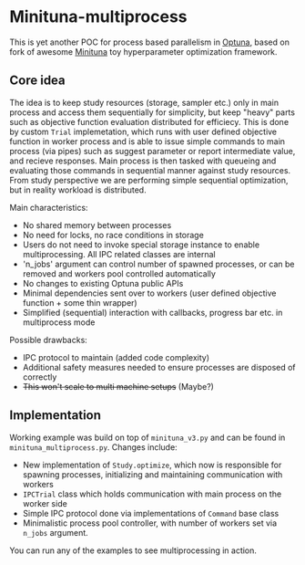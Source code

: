 # Minituna-multiprocess

This is yet another POC for process based parallelism in [Optuna](https://github.com/optuna/optuna), based on fork of awesome [Minituna](https://github.com/CyberAgentAILab/minituna) toy hyperparameter optimization framework.

## Core idea

The idea is to keep study resources (storage, sampler etc.) only in main process and access them sequentially for simplicity, but keep "heavy" parts such as objective function evaluation distributed for efficiecy. This is done by custom `Trial` implemetation, which runs with user defined objective function in worker process and is able to issue simple commands to main process (via pipes) such as suggest parameter or report intermediate value, and recieve responses. Main process is then tasked with queueing and evaluating those commands in sequential manner against study resources. From study perspective we are performing simple sequential optimization, but in reality workload is distributed.

Main characteristics:

* No shared memory between processes
* No need for locks, no race conditions in storage
* Users do not need to invoke special storage instance to enable multiprocessing. All IPC related classes are internal
* 'n_jobs' argument can control number of spawned processes, or can be removed and workers pool controlled automatically
* No changes to existing Optuna public APIs
* Minimal dependencies sent over to workers (user defined objective function + some thin wrapper)
* Simplified (sequential) interaction with callbacks, progress bar etc. in multiprocess mode

Possible drawbacks:

* IPC protocol to maintain (added code complexity)
* Additional safety measures needed to ensure processes are disposed of correctly
* ~~This won't scale to multi machine setups~~ (Maybe?)

## Implementation

Working example was build on top of `minituna_v3.py` and can be found in `minituna_multiprocess.py`. Changes include:

* New implementation of `Study.optimize`, which now is responsible for spawning processes, initializing and maintaining communication with workers
* `IPCTrial` class which holds communication with main process on the worker side
* Simple IPC protocol done via implementations of `Command` base class
* Minimalistic process pool controller, with number of workers set via `n_jobs` argument.

You can run any of the examples to see multiprocessing in action.
